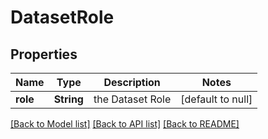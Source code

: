 # DatasetRole
## Properties

| Name | Type | Description | Notes |
|------------ | ------------- | ------------- | -------------|
| **role** | **String** | the Dataset Role | [default to null] |

[[Back to Model list]](../README.md#documentation-for-models) [[Back to API list]](../README.md#documentation-for-api-endpoints) [[Back to README]](../README.md)

